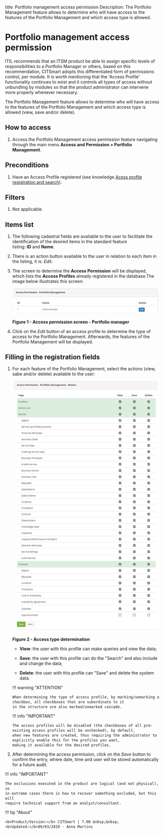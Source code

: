 title: Portfolio management access permission
Description: The Portfolio Management feature allows to determine who will have access to the features of the Portfolio Management and which access type is allowed.

# Portfolio management access permission

ITIL recommends that an ITSM product be able to assign specific levels of
responsibilities to a Portfolio Manager or others, based on this recommendation,
CITSmart adopts this differentiated form of permissions control, per module. It
is worth mentioning that the 'Access Profile' functionality continues to exist
and it controls all types of access without unbundling by modules so that the
product administrator can intervene more properly whenever necessary.

The Portfolio Management feature allows to determine who will have access to the
features of the Portfolio Management and which access type is allowed (view,
save and/or delete).

How to access
-------------

1.  Access the Portfolio Management access permission feature navigating through
    the main menu **Access and Permission > Portfolio Management**.

Preconditions
-------------

1.  Have an Access Profile registered (see knowledge [Acess profile registration
    and search][1]).

Filters
-------

1.  Not applicable.

Items list
----------

1.  The following cadastral fields are available to the user to facilitate the
    identification of the desired items in the standard feature
    listing: **ID** and **Name**.

2.  There is an action button available to the user in relation to each item in
    the listing, it is: *Edit*.

3.  The screen to determine the **Access Permission** will be displayed, which
    lists the **Access Profiles** already registered in the database.The image
    below illustrates this screen:

    ![figure](images/acess-port.img1.jpg)
   
    **Figure 1 - Access permission screen - Portfolio manager**

4. Click on the *Edit* button of an access profile to determine the type of access to the Portfolio Management. Afterwards, the 
features of the Portfolio Management will be displayed.

Filling in the registration fields
----------------------------------

1.  For each feature of the Portfolio Management, select the actions (view, sabe
    and/or delete) available to the user:

    ![figure](images/acess-port.img2.jpg)
   
    **Figure 2 - Access type determination**

    - **View**: the user with this profile can make queries and view the data;

    - **Save**: the user with this profile can do the "Search" and also include and change the data;

    - **Delete**: the user with this profile can "Save" and delete the system data.

    !!! warning "ATTENTION"

        When determining the type of access profile, by marking/unmarking a checkbox, all checkboxes that are subordinate to it 
        in the structure are also marked/unmarked cascade.

    !!! info "IMPORTANT"

        The access profiles will be disabled (the checkboxes of all pre-existing access profiles will be unchecked), by default, 
        when new features are created, thus requiring the administrator to explicitly enable this for the profiles you want, 
        making it available for the desired profiles.

2. After determining the access permission, click on the *Save* button to confirm the entry, where date, time and user will be 
stored automatically for a future audit.

!!! info "IMPORTANT"

    The exclusions executed in the product are logical (and not physical), so
    in extreme cases there is how to recover something excluded, but this will
    require technical support from an analyst/consultant.

    
!!! tip "About"

    <b>Product/Version:</b> CITSmart | 7.00 &nbsp;&nbsp;
    <b>Updated:</b>09/03/2019 - Anna Martins

[1]: /en-us/citsmart-platform-7/initial-settings/access-settings/profile/user-profile.html
